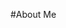 #About Me

<!--
**HeiBibs/HeiBibs** is a ✨ _special_ ✨ repository because its `README.md` (this file) appears on your GitHub profile.

Here are some ideas to get you started:

- I'm from Brasil
- I have 20 years old
- I like books, songs...
